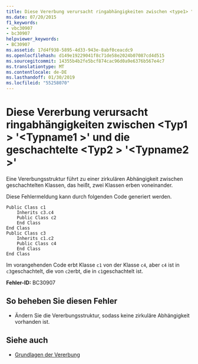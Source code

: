 ```yaml
---
title: Diese Vererbung verursacht ringabhängigkeiten zwischen <type1> "<typename1>" und die geschachtelte <type2> "<typename2>"
ms.date: 07/20/2015
f1_keywords:
- vbc30907
- bc30907
helpviewer_keywords:
- BC30907
ms.assetid: 17d4f938-5895-4d33-943e-8abf0ceacdc9
ms.openlocfilehash: d149e19229041f8c71de58e2024b07087cd4d515
ms.sourcegitcommit: 14355b4b2fe5bcf874cac96d0a9e6376b567e4c7
ms.translationtype: MT
ms.contentlocale: de-DE
ms.lasthandoff: 01/30/2019
ms.locfileid: "55258070"
---
```

# <a name="this-inheritance-causes-circular-dependencies-between-type1-typename1-and-its-nested-type2-typename2"></a>Diese Vererbung verursacht ringabhängigkeiten zwischen \<Typ1 > '\<Typname1 >' und die geschachtelte \<Typ2 > '\<Typname2 >'
Eine Vererbungsstruktur führt zu einer zirkulären Abhängigkeit zwischen geschachtelten Klassen, das heißt, zwei Klassen erben voneinander.  
  
 Diese Fehlermeldung kann durch folgenden Code generiert werden.  
  
```  
Public Class c1  
    Inherits c3.c4  
    Public Class c2  
    End Class  
End Class  
Public Class c3  
    Inherits c1.c2  
    Public Class c4  
    End Class  
End Class  
```  
  
 Im vorangehenden Code erbt Klasse `c1` von der Klasse `c4`, aber `c4` ist in `c3`geschachtelt, die von `c2`erbt, die in `c1`geschachtelt ist.  
  
 **Fehler-ID:** BC30907  
  
## <a name="to-correct-this-error"></a>So beheben Sie diesen Fehler  
  
-   Ändern Sie die Vererbungsstruktur, sodass keine zirkuläre Abhängigkeit vorhanden ist.  
  
## <a name="see-also"></a>Siehe auch
- [Grundlagen der Vererbung](../../visual-basic/programming-guide/language-features/objects-and-classes/inheritance-basics.md)
